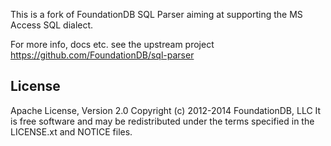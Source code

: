 This is a fork of FoundationDB SQL Parser aiming at supporting the MS Access SQL dialect.

For more info, docs etc. see the upstream project https://github.com/FoundationDB/sql-parser

## License

Apache License, Version 2.0
Copyright (c) 2012-2014 FoundationDB, LLC
It is free software and may be redistributed under the terms specified
in the LICENSE.xt and NOTICE files.

